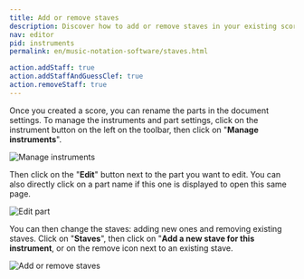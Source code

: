 ```yaml
---
title: Add or remove staves
description: Discover how to add or remove staves in your existing score parts.
nav: editor
pid: instruments
permalink: en/music-notation-software/staves.html

action.addStaff: true
action.addStaffAndGuessClef: true
action.removeStaff: true
---
```


Once you created a score, you can rename the parts in the document settings. To manage the instruments and part settings, click on the instrument button on the left on the toolbar, then click on "**Manage instruments**".

![Manage instruments](/help/assets/img/editor/manage-instruments.png)

Then click on the "**Edit**" button next to the part you want to edit. You can also directly click on a part name if this one is displayed to open this same page.

![Edit part](/help/assets/img/editor/part-edit.png)

You can then change the staves: adding new ones and removing existing staves. Click on "**Staves**", then click on "**Add a new stave for this instrument**, or on the remove icon next to an existing stave.

![Add or remove staves](/help/assets/img/editor/part-staves.png)
